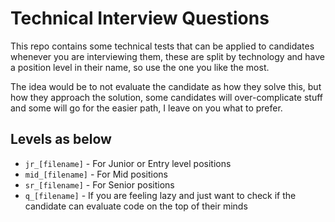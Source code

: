 # Technical Interview Questions


This repo contains some technical tests that can be applied to candidates whenever you are interviewing them, these are split by technology and have a position level in their name, so use the one you like the most.

The idea would be to not evaluate the candidate as how they solve this, but how they approach the solution, some candidates will over-complicate stuff and some will go for the easier path, I leave on you what to prefer.

## Levels as below

- `jr_[filename]` - For Junior or Entry level positions
- `mid_[filename]` - For Mid positions
- `sr_[filename]` - For Senior positions
- `q_[filename]` - If you are feeling lazy and just want to check if the candidate can evaluate code on the top of their minds
